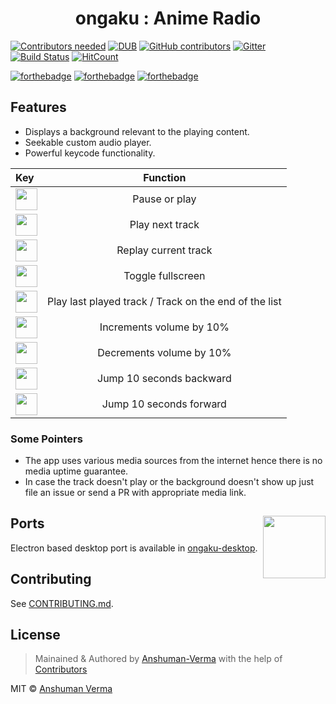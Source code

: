 <h1 align="center">ongaku : Anime Radio</h1>  

[![Contributors needed](https://img.shields.io/badge/contributors-needed-yellow.svg)](CONTRIBUTING.md)
[![DUB](https://img.shields.io/dub/l/vibe-d.svg)](https://github.com/anshumanv/ongaku/blob/master/LICENSE)
[![GitHub contributors](https://img.shields.io/github/contributors/anshumanv/ongaku.svg)](https://github.com/anshumanv/ongaku/graphs/contributors)
[![Gitter](https://img.shields.io/gitter/room/nwjs/nw.js.svg)](https://gitter.im/anime-ongaku/Lobby)
[![Build Status](https://travis-ci.org/anshumanv/ongaku.svg?branch=master)](https://travis-ci.org/anshumanv/ongaku)
[![HitCount](https://hitt.herokuapp.com/anshumanv/ongaku.svg)](https://github.com/anshumanv/ongaku)

[![forthebadge](http://forthebadge.com/images/badges/built-with-love.svg)](http://forthebadge.com)
[![forthebadge](http://forthebadge.com/images/badges/uses-js.svg)](http://forthebadge.com)
[![forthebadge](http://forthebadge.com/images/badges/makes-people-smile.svg)](http://forthebadge.com)


## Features
* Displays a background relevant to the playing content.
* Seekable custom audio player.
* Powerful keycode functionality.

| Key | Function |  
|:--------------|:----------------:|
| <img src="http://www.redbackstudios.com.au/enews/images/keyboard-button-Space-long.jpg" width="35"> | Pause or play |
| <img src="http://icons.iconarchive.com/icons/chromatix/keyboard-keys/128/letter-uppercase-N-icon.png" width="35"> | Play next track |
| <img src="http://icons.iconarchive.com/icons/chromatix/keyboard-keys/128/letter-uppercase-R-icon.png" width="35"> | Replay current track |
| <img src="http://icons.iconarchive.com/icons/chromatix/keyboard-keys/128/letter-uppercase-F-icon.png" width="35"> | Toggle fullscreen |
| <img src="http://icons.iconarchive.com/icons/chromatix/keyboard-keys/128/letter-uppercase-L-icon.png" width="35"> | Play last played track / Track on the end of the list |
| <img src="http://icons.iconarchive.com/icons/chromatix/keyboard-keys/128/arrow-up-icon.png" width="35"> | Increments volume by 10% |
| <img src="http://icons.iconarchive.com/icons/chromatix/keyboard-keys/128/arrow-down-icon.png" width="35"> | Decrements volume by 10% |
| <img src="http://icons.iconarchive.com/icons/chromatix/keyboard-keys/128/arrow-left-icon.png" width="35"> | Jump 10 seconds backward |
| <img src="http://icons.iconarchive.com/icons/chromatix/keyboard-keys/128/arrow-right-icon.png" width="35"> | Jump 10 seconds forward |


### Some Pointers
* The app uses various media sources from the internet hence there is no media uptime guarantee.
* In case the track doesn't play or the background doesn't show up just file an issue or send a PR with appropriate media link.


## Ports [<img src="https://rawgit.com/sindresorhus/awesome-electron/master/electron-logo.svg" align="right" width="100">](https://electron.atom.io/)

Electron based desktop port is available in [ongaku-desktop](https://github.com/Anshuman-Verma/ongaku-desktop.git).

## Contributing

See [CONTRIBUTING.md](CONTRIBUTING.md).
  

## License

> Mainained & Authored by [Anshuman-Verma](https://github.com/Anshuman-Verma) with the help of [Contributors](https://github.com/Anshuman-Verma/ongaku/graphs/contributors)

MIT © [Anshuman Verma](https://twitter.com/Anshumaniac12)
